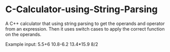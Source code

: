 # C-Calculator-using-String-Parsing
A C++ calculator that using string parsing to get the operands and operator from an expression. Then it uses switch cases to
apply the correct function on the operands.

Example input: 
5.5+6 
10.8-6.2 
13.4*15.9 
8/2
